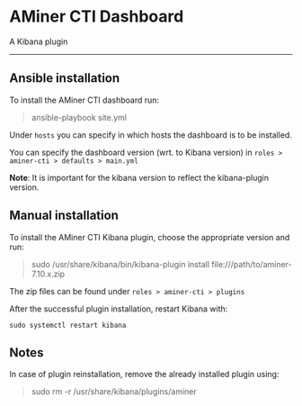 # AMiner CTI Dashboard

A Kibana plugin

---

## Ansible installation

To install the AMiner CTI dashboard run:
> ansible-playbook site.yml

Under `hosts` you can specify in which hosts the dashboard is to be installed.

You can specify the dashboard version (wrt. to Kibana version) in `roles > aminer-cti > defaults > main.yml`

**Note**: It is important for the kibana version to reflect the kibana-plugin version.


## Manual installation

To install the AMiner CTI Kibana plugin, choose the appropriate version and run:

> sudo /usr/share/kibana/bin/kibana-plugin install file:///path/to/aminer-7.10.x.zip

The zip files can be found under `roles > aminer-cti > plugins`

After the successful plugin installation, restart Kibana with:

`sudo systemctl restart kibana`

## Notes

In case of plugin reinstallation, remove the already installed plugin using:
> sudo rm -r /usr/share/kibana/plugins/aminer